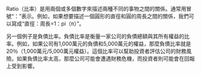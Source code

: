

Ratio（比率）是用兩個或多個數字來描述兩種不同的事物之間的關係。通常用冒號“：”表示。例如，如果想要描述一個圓形的直徑和圓的周長之間的關係，我們可以寫成“直徑：周長=1：pi（π）”。

另一個例子是負債比率。負債比率是衡量一家公司的負債總額與其所有權益的比率。例如，如果公司有1,000萬元的負債和5,000萬元的權益，那麼負債比率就是20％（1,000萬元/5,000萬元權益）。這個比率可以幫助投資者評估公司的財務風險。如果負債比率太高，那麼公司可能會遭遇財務危機，而投資者則可能會在回報上受到影響。